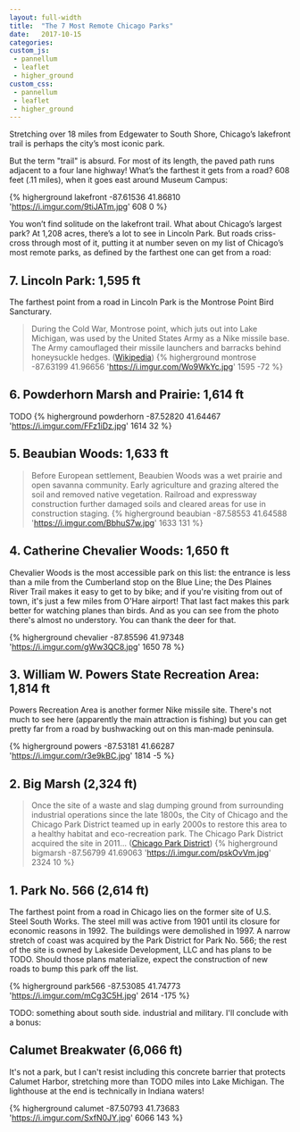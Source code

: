 ```yaml
---
layout: full-width
title:  "The 7 Most Remote Chicago Parks"
date:   2017-10-15
categories:
custom_js: 
 - pannellum
 - leaflet
 - higher_ground
custom_css:
 - pannellum
 - leaflet
 - higher_ground
---
```


Stretching over 18 miles from Edgewater to South Shore, Chicago’s lakefront trail is perhaps the city’s most iconic park.

But the term "trail" is absurd. For most of its length, the paved path runs adjacent to a four lane highway! What’s the farthest it gets from a road? 608 feet (.11 miles), when it goes east around Museum Campus:

{% higherground lakefront  -87.61536 41.86810 'https://i.imgur.com/9tiJATm.jpg' 608 0 %}

You won’t find solitude on the lakefront trail. What about Chicago’s largest park? At 1,208 acres, there’s a lot to see in Lincoln Park. But roads criss-cross through most of it, putting it at number seven on my list of Chicago’s most remote parks, as defined by the farthest one can get from a road:

## 7. Lincoln Park: 1,595 ft
The farthest point from a road in Lincoln Park is the Montrose Point Bird Sancturary.

> During the Cold War, Montrose point, which juts out into Lake Michigan, was used by the United States Army as a Nike missile base. The Army camouflaged their missile launchers and barracks behind honeysuckle hedges. ([Wikipedia](https://en.wikipedia.org/wiki/Lincoln_Park))
{% higherground montrose   -87.63199 41.96656 'https://i.imgur.com/Wo9WkYc.jpg' 1595 -72 %}

## 6. Powderhorn Marsh and Prairie: 1,614 ft
TODO
{% higherground powderhorn -87.52820 41.64467 'https://i.imgur.com/FFz1iDz.jpg' 1614 32 %}

## 5. Beaubian Woods: 1,633 ft
> Before European settlement, Beaubien Woods was a wet prairie and open savanna community. Early agriculture and grazing altered the soil and removed native vegetation. Railroad and expressway construction further damaged soils and cleared areas for use in construction staging.
{% higherground beaubian   -87.58553 41.64588 'https://i.imgur.com/BbhuS7w.jpg' 1633 131 %}

## 4. Catherine Chevalier Woods: 1,650 ft
Chevalier Woods is the most accessible park on this list: the entrance is less than a mile from the Cumberland stop on the Blue Line; the Des Plaines River Trail makes it easy to get to by bike; and if you're visiting from out of town, it's just a few miles from O'Hare airport! That last fact makes this park better for watching planes than birds. And as you can see from the photo there's almost no understory. You can thank the deer for that.

{% higherground chevalier  -87.85596 41.97348 'https://i.imgur.com/gWw3QC8.jpg' 1650 78 %}

## 3. William W. Powers State Recreation Area: 1,814 ft
Powers Recreation Area is another former Nike missile site. There's not much to see here (apparently the main attraction is fishing) but you can get pretty far from a road by bushwacking out on this man-made peninsula.

{% higherground powers     -87.53181 41.66287 'https://i.imgur.com/r3e9kBC.jpg' 1814 -5 %}

## 2. Big Marsh (2,324 ft)
> Once the site of a waste and slag dumping ground from surrounding industrial operations since the late 1800s, the City of Chicago and the Chicago Park District teamed up in early 2000s to restore this area to a healthy habitat and eco-recreation park.  The Chicago Park District acquired the site in 2011... ([Chicago Park District](http://www.chicagoparkdistrict.com/parks/big-marsh-park-no564/))
{% higherground bigmarsh   -87.56799 41.69063 'https://i.imgur.com/pskOvVm.jpg' 2324 10 %}

## 1. Park No. 566 (2,614 ft)
The farthest point from a road in Chicago lies on the former site of U.S. Steel South Works. The steel mill was active from 1901 until its closure for economic reasons in 1992. The buildings were demolished in 1997. A narrow stretch of coast was acquired by the Park District for Park No. 566; the rest of the site is owned by Lakeside Development, LLC and has plans to be TODO. Should those plans materialize, expect the construction of new roads to bump this park off the list.

{% higherground park566    -87.53085 41.74773 'https://i.imgur.com/mCg3C5H.jpg' 2614 -175 %}

TODO: something about south side. industrial and military. I'll conclude with a bonus:

## Calumet Breakwater (6,066 ft)
It's not a park, but I can't resist including this concrete barrier that protects Calumet Harbor, stretching more than TODO miles into Lake Michigan. The lighthouse at the end is technically in Indiana waters!

{% higherground calumet    -87.50793 41.73683 'https://i.imgur.com/SxfN0JY.jpg' 6066 143 %}

